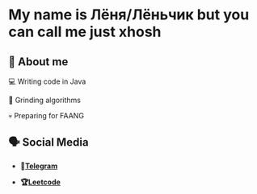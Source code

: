 # My name is Лёня/Лёньчик but you can call me just xhosh

## 🌱 About me

 💻 Writing code in Java
 
 🧠 Grinding algorithms
 
 💀 Preparing for FAANG

## 🗣️ Social Media

- **💩[Telegram](https://t.me/xhoshlord)**

- **🏆[Leetcode](https://leetcode.com/u/xhosh256/)**
